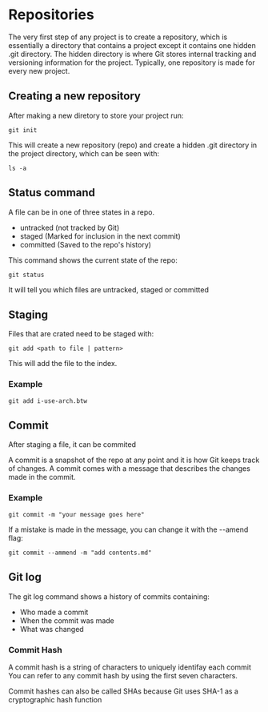 # Repositories

The very first step of any project is to create a repository, which is essentially a directory that contains a project except it contains one hidden .git directory.
The hidden directory is where Git stores internal tracking and versioning information for the project.
Typically, one repository is made for every new project.

## Creating a new repository

After making a new diretory to store your project run:

    git init

This will create a new repository (repo) and create a hidden .git directory in the project directory, which can be seen with:

    ls -a

## Status command

A file can be in one of three states in a repo.
- untracked (not tracked by Git)
- staged (Marked for inclusion in the next commit)
- committed (Saved to the repo's history)

This command shows the current state of the repo:

    git status

It will tell you which files are untracked, staged or committed

## Staging

Files that are crated need to be staged with:

    git add <path to file | pattern>

This will add the file to the index.

### Example

    git add i-use-arch.btw

## Commit

After staging a file, it can be commited

A commit is a snapshot of the repo at any point and it is how Git keeps track of changes.
A commit comes with a message that describes the changes made in the commit.

### Example

    git commit -m "your message goes here"

If a mistake is made in the message, you can change it with the --amend flag:

    git commit --ammend -m "add contents.md"

## Git log

The git log command shows a history of commits containing:
- Who made a commit
- When the commit was made
- What was changed

### Commit Hash

A commit hash is a string of characters to uniquely identifay each commit
You can refer to any commit hash by using the first seven characters.

Commit hashes can also be called SHAs because Git uses SHA-1 as a cryptographic hash function

